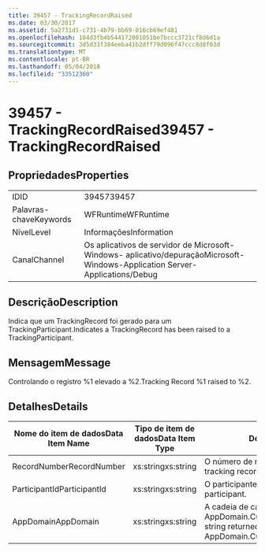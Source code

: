 ```yaml
---
title: 39457 - TrackingRecordRaised
ms.date: 03/30/2017
ms.assetid: 5a2731d1-c731-4b79-bb69-016cb69ef481
ms.openlocfilehash: 104d3fb4b544172001051be7bccc3721cf8d6d1a
ms.sourcegitcommit: 3d5d33f384eeba41b2dff79d096f47ccc8d8f03d
ms.translationtype: MT
ms.contentlocale: pt-BR
ms.lasthandoff: 05/04/2018
ms.locfileid: "33512360"
---
```

# <a name="39457---trackingrecordraised"></a><span data-ttu-id="6e8bf-102">39457 - TrackingRecordRaised</span><span class="sxs-lookup"><span data-stu-id="6e8bf-102">39457 - TrackingRecordRaised</span></span>
## <a name="properties"></a><span data-ttu-id="6e8bf-103">Propriedades</span><span class="sxs-lookup"><span data-stu-id="6e8bf-103">Properties</span></span>  
  
|||  
|-|-|  
|<span data-ttu-id="6e8bf-104">ID</span><span class="sxs-lookup"><span data-stu-id="6e8bf-104">ID</span></span>|<span data-ttu-id="6e8bf-105">39457</span><span class="sxs-lookup"><span data-stu-id="6e8bf-105">39457</span></span>|  
|<span data-ttu-id="6e8bf-106">Palavras-chave</span><span class="sxs-lookup"><span data-stu-id="6e8bf-106">Keywords</span></span>|<span data-ttu-id="6e8bf-107">WFRuntime</span><span class="sxs-lookup"><span data-stu-id="6e8bf-107">WFRuntime</span></span>|  
|<span data-ttu-id="6e8bf-108">Nível</span><span class="sxs-lookup"><span data-stu-id="6e8bf-108">Level</span></span>|<span data-ttu-id="6e8bf-109">Informações</span><span class="sxs-lookup"><span data-stu-id="6e8bf-109">Information</span></span>|  
|<span data-ttu-id="6e8bf-110">Canal</span><span class="sxs-lookup"><span data-stu-id="6e8bf-110">Channel</span></span>|<span data-ttu-id="6e8bf-111">Os aplicativos de servidor de Microsoft-Windows- aplicativo/depuração</span><span class="sxs-lookup"><span data-stu-id="6e8bf-111">Microsoft-Windows-Application Server-Applications/Debug</span></span>|  
  
## <a name="description"></a><span data-ttu-id="6e8bf-112">Descrição</span><span class="sxs-lookup"><span data-stu-id="6e8bf-112">Description</span></span>  
 <span data-ttu-id="6e8bf-113">Indica que um TrackingRecord foi gerado para um TrackingParticipant.</span><span class="sxs-lookup"><span data-stu-id="6e8bf-113">Indicates a TrackingRecord has been raised to a TrackingParticipant.</span></span>  
  
## <a name="message"></a><span data-ttu-id="6e8bf-114">Mensagem</span><span class="sxs-lookup"><span data-stu-id="6e8bf-114">Message</span></span>  
 <span data-ttu-id="6e8bf-115">Controlando o registro %1 elevado a %2.</span><span class="sxs-lookup"><span data-stu-id="6e8bf-115">Tracking Record %1 raised to %2.</span></span>  
  
## <a name="details"></a><span data-ttu-id="6e8bf-116">Detalhes</span><span class="sxs-lookup"><span data-stu-id="6e8bf-116">Details</span></span>  
  
|<span data-ttu-id="6e8bf-117">Nome do item de dados</span><span class="sxs-lookup"><span data-stu-id="6e8bf-117">Data Item Name</span></span>|<span data-ttu-id="6e8bf-118">Tipo de item de dados</span><span class="sxs-lookup"><span data-stu-id="6e8bf-118">Data Item Type</span></span>|<span data-ttu-id="6e8bf-119">Descrição</span><span class="sxs-lookup"><span data-stu-id="6e8bf-119">Description</span></span>|  
|--------------------|--------------------|-----------------|  
|<span data-ttu-id="6e8bf-120">RecordNumber</span><span class="sxs-lookup"><span data-stu-id="6e8bf-120">RecordNumber</span></span>|<span data-ttu-id="6e8bf-121">xs:string</span><span class="sxs-lookup"><span data-stu-id="6e8bf-121">xs:string</span></span>|<span data-ttu-id="6e8bf-122">O número de registro controlando.</span><span class="sxs-lookup"><span data-stu-id="6e8bf-122">The tracking record number.</span></span>|  
|<span data-ttu-id="6e8bf-123">ParticipantId</span><span class="sxs-lookup"><span data-stu-id="6e8bf-123">ParticipantId</span></span>|<span data-ttu-id="6e8bf-124">xs:string</span><span class="sxs-lookup"><span data-stu-id="6e8bf-124">xs:string</span></span>|<span data-ttu-id="6e8bf-125">O participante de rastreamento.</span><span class="sxs-lookup"><span data-stu-id="6e8bf-125">The tracking participant.</span></span>|  
|<span data-ttu-id="6e8bf-126">AppDomain</span><span class="sxs-lookup"><span data-stu-id="6e8bf-126">AppDomain</span></span>|<span data-ttu-id="6e8bf-127">xs:string</span><span class="sxs-lookup"><span data-stu-id="6e8bf-127">xs:string</span></span>|<span data-ttu-id="6e8bf-128">A cadeia de caracteres retornada por AppDomain.CurrentDomain.FriendlyName.</span><span class="sxs-lookup"><span data-stu-id="6e8bf-128">The string returned by AppDomain.CurrentDomain.FriendlyName.</span></span>|
